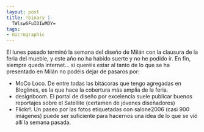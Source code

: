 ```yaml
---
layout: post
title: !binary |-
  TWlsw6FuIDIwMDY=
tags:
- micrographic
---
```

El lunes pasado terminó la semana del diseño de Milán con la clausura de la feria del mueble, y este año no ha habido suerte y no he podido ir. En fin, siempre queda internet… si queréis estar al tanto de lo que se ha presentado en Milán no podéis dejar de pasaros por:

* MoCo Loco. De entre todas las bitácoras que tengo agregadas en Bloglines, es la que hace la cobertura más amplia de la feria.
* designboom. El portal de diseño por excelencia suele publicar buenos reportajes sobre el Satellite (certamen de jóvenes diseñadores)
* Flickr!. Un paseo por las fotos etiquetadas con salone2006 (casi 900 imágenes) puede ser suficiente para hacernos una idea de lo que se vió allí la semana pasada.
